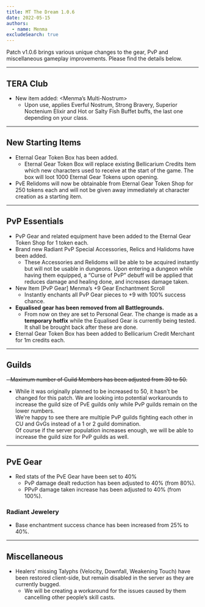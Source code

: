 ```yaml
---
title: MT The Dream 1.0.6
date: 2022-05-15
authors:
  - name: Menma
excludeSearch: true
---
```


Patch v1.0.6 brings various unique changes to the gear, PvP and miscellaneous gameplay improvements. Please find the details below. 
<hr/>

## TERA Club
- New item added: <Menma’s Multi-Nostrum>
  - Upon use, applies Everful Nostrum, Strong Bravery, Superior Noctenium Elixir and Hot or Salty Fish Buffet buffs, the last one depending on your class.

<hr/>

## New Starting Items
- Eternal Gear Token Box has been added.
  - Eternal Gear Token Box will replace existing Bellicarium Credits Item which new characters used to receive at the start of the game. The box will loot 1000 Eternal Gear Tokens upon opening.
- PvE Relidoms will now be obtainable from Eternal Gear Token Shop for 250 tokens each and will not be given away immediately at character creation as a starting item.   
        
<hr/>

## PvP Essentials
- PvP Gear and related equipment have been added to the Eternal Gear Token Shop for 1 token each.
- Brand new Radiant PvP Special Accessories, Relics and Halidoms have been added.
  - These Accessories and Relidoms will be able to be acquired instantly but will not be usable in dungeons. Upon entering a dungeon while having them equipped, a “Curse of PvP” debuff will be applied that reduces damage and healing done, and increases damage taken.
- New Item [PvP Gear] Menma’s +9 Gear Enchantment Scroll
  - Instantly enchants all PvP Gear pieces to +9 with 100% success chance.
- **Equalised gear has been removed from all Battlegrounds.**
  - From now on they are set to Personal Gear. The change is made as a **temporary hotfix** while the Equalised Gear is currently being tested. It shall be brought back after these are done.
- Eternal Gear Token Box has been added to Bellicarium Credit Merchant for 1m credits each.

<hr/>

## Guilds
<strike>
- Maximum number of Guild Members has been adjusted from 30 to 50.
</strike>

- While it was originally planned to be increased to 50, it hasn't be changed for this patch. We are looking into potential workarounds to increase the guild size of PvE guilds only while PvP guilds remain on the lower numbers.
<br>We're happy to see there are multiple PvP guilds fighting each other in CU and GvGs instead of a 1 or 2 guild domination. 
<br>Of course if the server population increases enough, we will be able to increase the guild size for PvP guilds as well. 

<hr/>

## PvE Gear
- Red stats of the PvE Gear have been set to 40%
  - PvP damage dealt reduction has been adjusted to 40% (from 80%).
  - PPvP damage taken increase has been adjusted to 40% (from 100%).

### Radiant Jewelery
- Base enchantment success chance has been increased from 25% to 40%.

<hr/>

## Miscellaneous
- Healers’ missing Talyphs (Velocity, Downfall, Weakening Touch) have been restored client-side, but remain disabled in the server as they are currently bugged. 
  - We will be creating a workaround for the issues caused by them cancelling other people’s skill casts.